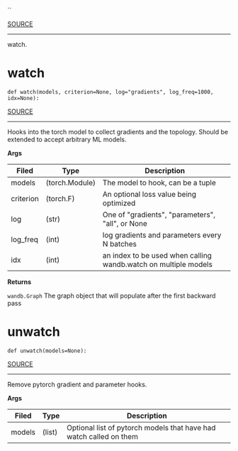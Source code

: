 

``

[SOURCE](https://github.com/wandb/client/tree/master/wandb/sdk/wandb_watch.py#L0-#L0)
****
    
watch.
    
# watch

`def watch(models, criterion=None, log="gradients", log_freq=1000, idx=None): `

[SOURCE](https://github.com/wandb/client/tree/master/wandb/sdk/wandb_watch.py#L18-#L94)
****
    
Hooks into the torch model to collect gradients and the topology.  Should be extended
to accept arbitrary ML models.

    
**Args**
    

    
| **Filed** | **Type** | **Description** |
|--|--|--|
| models | (torch.Module) | The model to hook, can be a tuple |
| criterion | (torch.F) | An optional loss value being optimized |
| log | (str) | One of "gradients", "parameters", "all", or None |
| log_freq | (int) | log gradients and parameters every N batches |
| idx | (int) | an index to be used when calling wandb.watch on multiple models |
**Returns**
    
`wandb.Graph` The graph object that will populate after the first backward pass
    
# unwatch

`def unwatch(models=None): `

[SOURCE](https://github.com/wandb/client/tree/master/wandb/sdk/wandb_watch.py#L97-#L113)
****
    
Remove pytorch gradient and parameter hooks.

    
**Args**
    

    
| **Filed** | **Type** | **Description** |
|--|--|--|
| models | (list) | Optional list of pytorch models that have had watch called on them |
